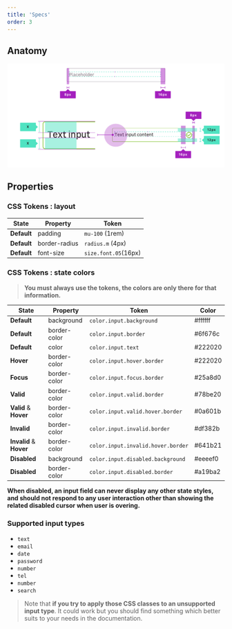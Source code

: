 ```yaml
---
title: 'Specs'
order: 3
---
```


## Anatomy

![spec visual](Inputs-documentation.png)

## Properties

### CSS Tokens : layout

| State       | Property      | Token                |
| ----------- | ------------- | -------------------- |
| **Default** | padding       | `mu-100` (1rem)      |
| **Default** | border-radius | `radius.m` (4px)     |
| **Default** | font-size     | `size.font.05`(16px) |

### CSS Tokens : state colors

> **You must always use the tokens, the colors are only there for that information.**

| State                   | Property     | Token                              | Color   |
| ----------------------- | ------------ | ---------------------------------- | ------- |
| **Default**             | background   | `color.input.background`           | #ffffff |
| **Default**             | border-color | `color.input.border`               | #6f676c |
| **Default**             | color        | `color.input.text`                 | #222020 |
| **Hover**               | border-color | `color.input.hover.border`         | #222020 |
| **Focus**               | border-color | `color.input.focus.border`         | #25a8d0 |
| **Valid**               | border-color | `color.input.valid.border`         | #78be20 |
| **Valid** & **Hover**   | border-color | `color.input.valid.hover.border`   | #0a601b |
| **Invalid**             | border-color | `color.input.invalid.border`       | #df382b |
| **Invalid** & **Hover** | border-color | `color.input.invalid.hover.border` | #641b21 |
| **Disabled**            | background   | `color.input.disabled.background`  | #eeeef0 |
| **Disabled**            | border-color | `color.input.disabled.border`      | #a19ba2 |

**When disabled, an input field can never display any other state styles, and should not respond to any user interaction other than showing the related disabled cursor when user is overing.**

<pattern path="src/pages/Components/Atoms/TextInput/previews/input-default-disabled"></pattern>

### Supported input types

<ul>
    <li><code>text</code></li>
    <li><code>email</code></li>
    <li><code>date</code></li>
    <li><code>password</code></li>
    <li><code>number</code></li>
    <li><code>tel</code></li>
    <li><code>number</code></li>
    <li><code>search</code></li>
</ul>

> Note that **if you try to apply those CSS classes to an unsupported input type**. It could work but you should find something which better suits to your needs in the documentation.
